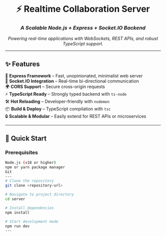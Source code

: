 <div align="center">

# ⚡ Realtime Collaboration Server

### *A Scalable Node.js + Express + Socket.IO Backend*

*Powering real-time applications with WebSockets, REST APIs, and robust TypeScript support.*

</div>

---

## ✨ Features

🚀 **Express Framework** – Fast, unopinionated, minimalist web server  
🔄 **Socket.IO Integration** – Real-time bi-directional communication  
🌍 **CORS Support** – Secure cross-origin requests  
⚡ **TypeScript Ready** – Strongly typed backend with `ts-node`  
🛠️ **Hot Reloading** – Developer-friendly with `nodemon`  
📦 **Build & Deploy** – TypeScript compilation with `tsc`  
🔒 **Scalable & Modular** – Easily extend for REST APIs or microservices  

---

## 🚀 Quick Start

### Prerequisites
```bash
Node.js (v18 or higher)
npm or yarn package manager
Git
---
# Clone the repository
git clone <repository-url>

# Navigate to project directory
cd server

# Install dependencies
npm install

# Start development mode
npm run dev
---

